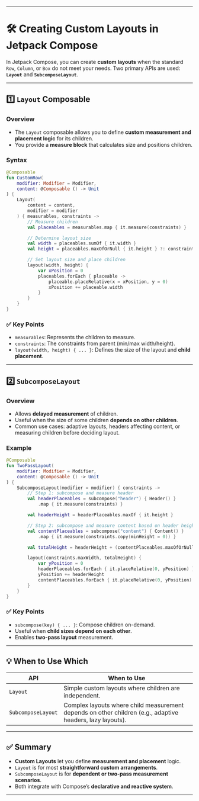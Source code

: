 
---

# 🛠️ Creating Custom Layouts in Jetpack Compose

In Jetpack Compose, you can create **custom layouts** when the standard `Row`, `Column`, or `Box` do not meet your needs. Two primary APIs are used: **`Layout`** and **`SubcomposeLayout`**.

---

## 1️⃣ `Layout` Composable

### Overview

* The `Layout` composable allows you to define **custom measurement and placement logic** for its children.
* You provide a **measure block** that calculates size and positions children.

### Syntax

```kotlin
@Composable
fun CustomRow(
    modifier: Modifier = Modifier,
    content: @Composable () -> Unit
) {
    Layout(
        content = content,
        modifier = modifier
    ) { measurables, constraints ->
        // Measure children
        val placeables = measurables.map { it.measure(constraints) }

        // Determine layout size
        val width = placeables.sumOf { it.width }
        val height = placeables.maxOfOrNull { it.height } ?: constraints.minHeight

        // Set layout size and place children
        layout(width, height) {
            var xPosition = 0
            placeables.forEach { placeable ->
                placeable.placeRelative(x = xPosition, y = 0)
                xPosition += placeable.width
            }
        }
    }
}
```

### ✅ Key Points

* `measurables`: Represents the children to measure.
* `constraints`: The constraints from parent (min/max width/height).
* `layout(width, height) { ... }`: Defines the size of the layout and **child placement**.

---

## 2️⃣ `SubcomposeLayout`

### Overview

* Allows **delayed measurement** of children.
* Useful when the size of some children **depends on other children**.
* Common use cases: adaptive layouts, headers affecting content, or measuring children before deciding layout.

### Example

```kotlin
@Composable
fun TwoPassLayout(
    modifier: Modifier = Modifier,
    content: @Composable () -> Unit
) {
    SubcomposeLayout(modifier = modifier) { constraints ->
        // Step 1: subcompose and measure header
        val headerPlaceables = subcompose("header") { Header() }
            .map { it.measure(constraints) }

        val headerHeight = headerPlaceables.maxOf { it.height }

        // Step 2: subcompose and measure content based on header height
        val contentPlaceables = subcompose("content") { Content() }
            .map { it.measure(constraints.copy(minHeight = 0)) }

        val totalHeight = headerHeight + (contentPlaceables.maxOfOrNull { it.height } ?: 0)

        layout(constraints.maxWidth, totalHeight) {
            var yPosition = 0
            headerPlaceables.forEach { it.placeRelative(0, yPosition) }
            yPosition += headerHeight
            contentPlaceables.forEach { it.placeRelative(0, yPosition) }
        }
    }
}
```

### ✅ Key Points

* `subcompose(key) { ... }`: Compose children on-demand.
* Useful when **child sizes depend on each other**.
* Enables **two-pass layout** measurement.

---

## 💡 When to Use Which

| API                | When to Use                                                                                               |
| ------------------ | --------------------------------------------------------------------------------------------------------- |
| `Layout`           | Simple custom layouts where children are independent.                                                     |
| `SubcomposeLayout` | Complex layouts where child measurement depends on other children (e.g., adaptive headers, lazy layouts). |

---

## ✅ Summary

* **Custom Layouts** let you define **measurement and placement** logic.
* `Layout` is for most **straightforward custom arrangements**.
* `SubcomposeLayout` is for **dependent or two-pass measurement scenarios**.
* Both integrate with Compose’s **declarative and reactive system**.

---

